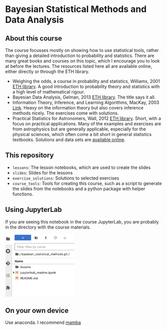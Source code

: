 # Bayesian Statistical Methods and Data Analysis

## About this course

The course focusses mostly on showing how to use statistical tools, rather than giving a detailed introduction to probability and statistics. There are many great books and courses on this topic, which I encourage you to look at before the lectures. The resources listed here all are available online, either directly or through the ETH library.

- Weighing the odds, a course in probability and statistics, Williams, 2001 [ETH library](https://eth.swisscovery.slsp.ch/permalink/41SLSP_ETH/lshl64/alma99117170967205503). A good introduction to probability theory and statistics with a high level of mathematical rigour.
- Bayesian Data Analysis, Gelman, 2013 [ETH library](https://eth.swisscovery.slsp.ch/permalink/41SLSP_ETH/lshl64/alma99117222397805503). The title says it all.
- Information Theory, Inference, and Learning Algorithms, MacKay, 2003 [Link](http://www.inference.org.uk/itprnn/book.pdf). Heavy on the information theory but also covers inference methods nicely. The exercises come with solutions.
- Practical Statistics for Astronomers, Wall, 2012 [ETH library](https://eth.swisscovery.slsp.ch/permalink/41SLSP_ETH/lshl64/alma99117170816205503). Short, with a focus on practical applications. Many of the examples and exercises are from astrophysics but are generally applicable, especially for the physical sciences, which often come a bit short in general statistics textbooks. Solutions and data sets are [available online](https://www.astro.ubc.ca/people/jvw/ASTROSTATS/pracstats_web_ed2.html).

## This repository

- `lessons`: The lesson notebooks, which are used to create the slides
- `slides`: Slides for the lessons
- `exercise_solutions`: Solutions to selected exercises
- `course_tools`: Tools for creating this course, such as a script to generate the slides from the notebooks and a python package with helper functions.

## Using JupyterLab

If you are seeing this notebook in the course JupyterLab, you are probably in the directory with the course materials.

<!-- ![](jupyterlab_landing.png) -->
<img src="assets/jupyterlab_landing.png" height="200">

## On your own device

Use anaconda. I recommend [mamba](https://mamba.readthedocs.io/en/latest/installation.html#install-script)